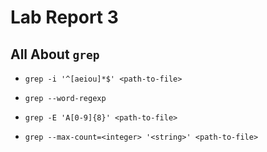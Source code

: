 # Lab Report 3

## All About ```grep```

* ```grep -i '^[aeiou]*$' <path-to-file>```

* ```grep --word-regexp```

* ```grep -E 'A[0-9]{8}' <path-to-file>```

* ```grep --max-count=<integer> '<string>' <path-to-file>```
